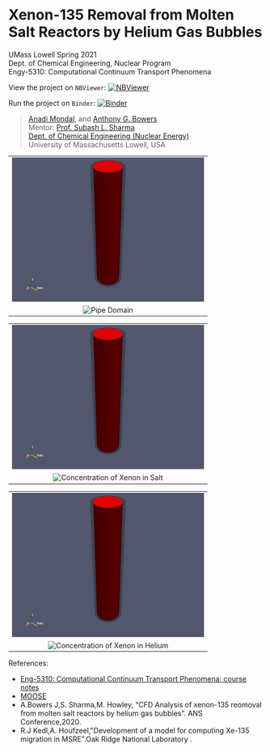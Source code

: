 # Xenon-135 Removal from Molten Salt Reactors by Helium Gas Bubbles

UMass Lowell Spring 2021 <br>
Dept. of Chemical Engineering, Nuclear Program <br>
Engy-5310: Computational Continuum Transport Phenomena

View the project on `NBViewer`: [![NBViewer](https://raw.githubusercontent.com/jupyter/design/master/logos/Badges/nbviewer_badge.svg)](https://nbviewer.jupyter.org/github/dpploy/engy-5310/blob/main/projects/xenon-removal/report.ipynb)

Run the project on `Binder`: [![Binder](https://mybinder.org/badge_logo.svg)](https://mybinder.org/v2/gh/dpploy/engy-5310/HEAD?filepath=projects%2Fxenon-removal%2Freport.ipynb)

 >[Anadi Mondal](https://github.com/xxxx), and [Anthony G. Bowers](https://github.com/xxx) <br>
 >Mentor: [Prof. Subash L. Sharma](https://github.com/SubashSharma1008) <br>
 >[Dept. of Chemical Engineering (Nuclear Energy)](xxx) <br>
 >University of Massachusetts Lowell, USA <br>

|  |
|:---:|
| <img width="380" src="pics/readme-domain.png" title="Pipe Domain"> |
| <img width="380" src="pics/readme-result.png" title="Pipe Domain"> |


|  |
|:---:|
| <img width="380" src="pics/readme-domain.png" title="Concentration of Xenon in Salt"> |
| <img width="380" src="pics/readme-result.png" title="Concentration of Xenon in Salt"> |

|  |
|:---:|
| <img width="380" src="pics/readme-domain.png" title="Concentration of Xenon in Helium"> |
| <img width="380" src="pics/readme-result.png" title="Concentration of Xenon in Helium"> |


References:

 + [Eng-5310: Computational Continuum Transport Phenomena: course notes](https://github.com/dpploy/engy-5310)
 + [MOOSE](https://github.com/dpploy/engy-5310)
 + A.Bowers J,S. Sharma,M. Howley, “CFD Analysis of xenon-135 reomoval from molten salt reactors by helium gas bubbles”. ANS Conference,2020.
 + R.J Kedl,A. Houfzeel,"Development of a model for computing Xe-135 migration in MSRE".Oak Ridge National Laboratory .

